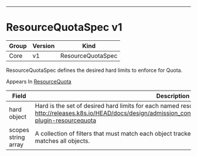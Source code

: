 

-----------
# ResourceQuotaSpec v1



Group        | Version     | Kind
------------ | ---------- | -----------
Core | v1 | ResourceQuotaSpec







ResourceQuotaSpec defines the desired hard limits to enforce for Quota.

<aside class="notice">
Appears In <a href="#resourcequota-v1">ResourceQuota</a> </aside>

Field        | Description
------------ | -----------
hard <br /> object | Hard is the set of desired hard limits for each named resource. More info: http://releases.k8s.io/HEAD/docs/design/admission_control_resource_quota.md#admissioncontrol-plugin-resourcequota
scopes <br /> string array | A collection of filters that must match each object tracked by a quota. If not specified, the quota matches all objects.






